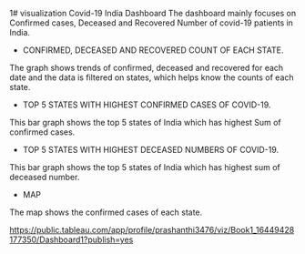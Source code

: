 1# visualization
Covid-19 India Dashboard 
The dashboard mainly focuses on Confirmed cases, Deceased and Recovered Number of covid-19 patients in India. 

* CONFIRMED, DECEASED AND RECOVERED COUNT OF EACH STATE.

The graph shows trends of confirmed, deceased and recovered for each date and the data is filtered on states, which helps know the counts of each state. 

* TOP 5 STATES WITH HIGHEST CONFIRMED CASES OF COVID-19. 

This bar graph shows the top 5 states of India which has highest Sum of confirmed cases. 

* TOP 5 STATES WITH HIGHEST DECEASED NUMBERS OF COVID-19. 

This bar graph shows the top 5 states of India which has highest sum of deceased number. 

* MAP 
 
 The map shows the confirmed cases of each state. 


https://public.tableau.com/app/profile/prashanthi3476/viz/Book1_16449428177350/Dashboard1?publish=yes
